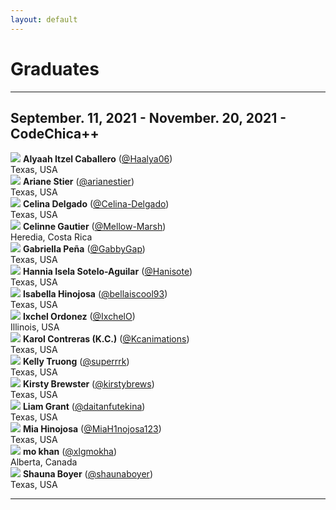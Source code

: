 ```yaml
---
layout: default
---
```


# Graduates
<hr />

## September. 11, 2021 - November. 20, 2021 - CodeChica++

<div class="graduates">
  <div class="graduate">
    <img src="https://github.com/Haalya06.png">
    <strong>Alyaah Itzel Caballero</strong> (<a href="https://github.com/Haalya06">@Haalya06</a>) <br />
    Texas, USA
  </div>

  <div class="graduate">
    <img src="https://github.com/arianestier.png">
    <strong>Ariane Stier</strong> (<a href="https://github.com/arianestier">@arianestier</a>) <br />
    Texas, USA
  </div>

  <div class="graduate">
    <img src="https://github.com/Celina-Delgado.png">
    <strong>Celina Delgado</strong> (<a href="https://github.com/Celina-Delgado">@Celina-Delgado</a>) <br />
    Texas, USA
  </div>

  <div class="graduate">
    <img src="https://github.com/Mellow-Marsh.png">
    <strong>Celinne Gautier</strong> (<a href="https://github.com/Mellow-Marsh">@Mellow-Marsh</a>) <br />
    Heredia, Costa Rica
  </div>

  <div class="graduate">
    <img src="https://github.com/GabbyGap.png">
    <strong>Gabriella Peña</strong> (<a href="https://github.com/GabbyGap">@GabbyGap</a>) <br />
    Texas, USA
  </div>

  <div class="graduate">
    <img src="https://github.com/Hanisote.png">
    <strong>Hannia Isela Sotelo-Aguilar</strong> (<a href="https://github.com/Hanisote">@Hanisote</a>) <br />
    Texas, USA
  </div>

  <div class="graduate">
    <img src="https://github.com/bellaiscool93.png">
    <strong>Isabella Hinojosa</strong> (<a href="https://github.com/bellaiscool93">@bellaiscool93</a>) <br />
    Texas, USA
  </div>

  <div class="graduate">
    <img src="https://github.com/IxchelO.png">
    <strong>Ixchel Ordonez</strong> (<a href="https://github.com/IxchelO">@IxchelO</a>) <br />
    Illinois, USA
  </div>

  <div class="graduate">
    <img src="https://github.com/Kcanimations.png">
    <strong>Karol Contreras (K.C.)</strong> (<a href="https://github.com/Kcanimations">@Kcanimations</a>) <br />
    Texas, USA
  </div>

  <div class="graduate">
    <img src="https://github.com/superrrk.png">
    <strong>Kelly Truong</strong> (<a href="https://github.com/superrrk">@superrrk</a>) <br />
    Texas, USA
  </div>

  <div class="graduate">
    <img src="https://github.com/kirstybrews.png">
    <strong>Kirsty Brewster</strong> (<a href="https://github.com/kirstybrews">@kirstybrews</a>) <br />
    Texas, USA
  </div>

  <div class="graduate">
    <img src="https://github.com/daitanfutekina.png">
    <strong>Liam Grant</strong> (<a href="https://github.com/daitanfutekina">@daitanfutekina</a>) <br />
    Texas, USA
  </div>

  <div class="graduate">
    <img src="https://github.com/MiaH1nojosa123.png">
    <strong>Mia Hinojosa</strong> (<a href="https://github.com/MiaH1nojosa123">@MiaH1nojosa123</a>) <br />
    Texas, USA
  </div>

  <div class="graduate">
    <img src="https://github.com/xlgmokha.png">
    <strong>mo khan</strong> (<a href="https://github.com/xlgmokha">@xlgmokha</a>) <br />
    Alberta, Canada
  </div>

  <div class="graduate">
    <img src="https://github.com/shaunaboyer.png">
    <strong>Shauna Boyer</strong> (<a href="https://github.com/shaunaboyer">@shaunaboyer</a>) <br />
    Texas, USA
  </div>
</div>
<hr />
